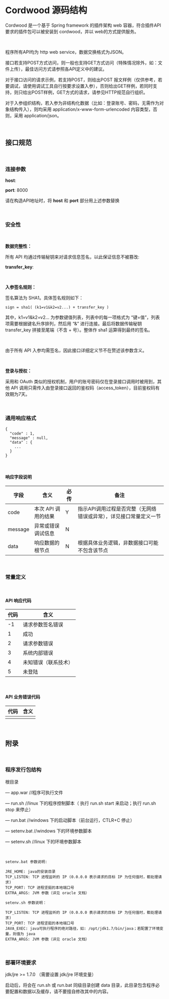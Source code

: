 Cordwood 源码结构
=================

Cordwood 是一个基于 Spring framework 的插件架构 web
容器，符合插件API要求的插件包可以被安装到 cordwood，并以 web的方式提供服务。

 

程序所有API均为 http web service，数据交换格式为JSON。

接口若支持POST方式访问，则一般也支持GET方式访问（特殊情况除外，如：文件上传），最佳访问方式请参照各API定义中的建议。

对于接口访问的请求示例，若支持POST，则给出POST
报文样例（仅供参考，若要调试，请使用调试工具自行按要求设置入参），否则给出GET样例，若同时支持，则只给出POST样例，GET方式的请求，请参见HTTP规范自行组织。

对于入参组织结构，若入参为非结构化数据（比如：登录账号、密码，无需作为对象结构传入），则均采用
application/x-www-form-urlencoded 内容类型，否则，采用 application/json。

 

接口规范
--------

 

### 连接参数

**host**:

**port**: 8000

请在构造API地址时，将 **host** 和 **port** 部分用上述参数替换

 

### 安全性

 

**数据完整性：**

所有 API 均通过传输秘钥来对请求信息签名，以此保证信息不被篡改:

**transfer\_key**:

 

**入参签名规则：**

签名算法为 SHA1。具体签名规则如下：

~~~~~~~~~~~~~~~~~~~~~~~~~~~~~~~~~~~~~~~~~~~~~~~~~~~~~~~~~~~~~~~~~~~~~~~~~~~~~~~~
sign = sha1( (k1=v1&k2=v2...) + transfer_key )
~~~~~~~~~~~~~~~~~~~~~~~~~~~~~~~~~~~~~~~~~~~~~~~~~~~~~~~~~~~~~~~~~~~~~~~~~~~~~~~~

其中，k1=v1&k2=v2... 为参数键值列表，列表中的每一项格式为
“键=值”，列表项需要根据键名升序排列，然后用 “&” 进行连接。最后将数据传输秘钥
transfer\_key 拼接至尾端（不含 + 号）。整体作 sha1 运算得到最终的签名。

 

由于所有 API 入参均需签名，因此接口详细定义节不在赘述该参数含义。

 

**登录与授权：**

采用和 OAuth 类似的授权机制，用户的账号密码仅在登录接口调用时被用到，其他 API
调用只需传入由登录接口返回的鉴权码（access\_token），目前鉴权码有效期为7天。

 

### 通用响应格式

~~~~~~~~~~~~~~~~~~~~~~~~~~~~~~~~~~~~~~~~~~~~~~~~~~~~~~~~~~~~~~~~~~~~~~~~~~~~~~~~
{
  "code" : 1,
  "message" : null,
  "data" : {
    ...
  }
}
~~~~~~~~~~~~~~~~~~~~~~~~~~~~~~~~~~~~~~~~~~~~~~~~~~~~~~~~~~~~~~~~~~~~~~~~~~~~~~~~

 

#### 响应字段说明

| **字段** | **含义**            | **必传** | **备注**                                                          |
|----------|---------------------|----------|-------------------------------------------------------------------|
| code     | 本次 API 调用的结果 | Y        | 指示API调用过程是否完整（无网络错误或异常），详见接口常量定义一节 |
| message  | 异常或错误调试信息  | N        |                                                                   |
| data     | 响应数据的根节点    | N        | 根据具体业务逻辑，非数据接口可能不包含该节点                      |

 

### 常量定义

 

#### API 响应代码

| **代码** | **含义**             |
|----------|----------------------|
| \-1      | 请求参数签名错误     |
| 1        | 成功                 |
| 2        | 请求参数错误         |
| 3        | 系统内部错误         |
| 4        | 未知错误（联系技术） |
| 5        | 未登陆               |

 

#### API 业务错误代码

| 代码 | 含义 |
|------|------|
|      |      |

 

附录
----

 

### 程序发行包结构

根目录

— app.war //程序可执行文件

— run.sh //linux 下的程序控制脚本（ 执行 run.sh start 来启动；执行 run.sh stop
来停止）

— run.bat //windows 下的启动脚本（前台运行，CTLR+C 停止）

— setenv.bat //windows 下的环境参数脚本

— setenv.sh //linux 下的环境参数脚本

 

~~~~~~~~~~~~~~~~~~~~~~~~~~~~~~~~~~~~~~~~~~~~~~~~~~~~~~~~~~~~~~~~~~~~~~~~~~~~~~~~
setenv.bat 参数说明:

JRE_HOME: java的安装目录
TCP_LISTEN: TCP 进程监听的 IP (0.0.0.0 表示请求的目标 IP 为任何值时，都处理请求)  
TCP_PORT: TCP 进程坚挺的本地端口号  
EXTRA_ARGS: JVM 参数（详见 oracle 文档）
~~~~~~~~~~~~~~~~~~~~~~~~~~~~~~~~~~~~~~~~~~~~~~~~~~~~~~~~~~~~~~~~~~~~~~~~~~~~~~~~

~~~~~~~~~~~~~~~~~~~~~~~~~~~~~~~~~~~~~~~~~~~~~~~~~~~~~~~~~~~~~~~~~~~~~~~~~~~~~~~~
setenv.sh 参数说明：

TCP_LISTEN: TCP 进程监听的 IP (0.0.0.0 表示请求的目标 IP 为任何值时，都处理请求)
TCP_PORT: TCP 进程坚挺的本地端口号
JAVA_EXEC: java可执行程序的绝对路径，如: /opt/jdk1.7/bin/java；若配置了环境变量，则值为 java
EXTRA_ARGS: JVM 参数（详见 oracle 文档）
~~~~~~~~~~~~~~~~~~~~~~~~~~~~~~~~~~~~~~~~~~~~~~~~~~~~~~~~~~~~~~~~~~~~~~~~~~~~~~~~

 

### 部署环境要求

jdk/jre \>= 1.7.0 （需要设置 jdk/jre 环境变量）

启动后，将会在 run.sh 或 run.bat 同级目录创建 data
目录，此目录包含程序必要配置和数据以及缓存，请不要擅自修改其中的内容。
